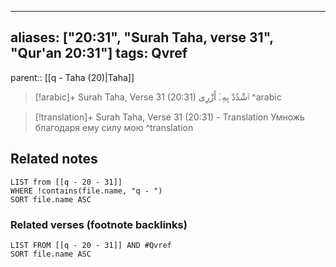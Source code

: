 
---
aliases: ["20:31", "Surah Taha, verse 31", "Qur'an 20:31"]
tags: Qvref
---

parent:: [[q - Taha (20)|Taha]]

> [!arabic]+ Surah Taha, Verse 31 (20:31)
> <span class="quran-arabic">ٱشْدُدْ بِهِۦٓ أَزْرِى</span>
^arabic

> [!translation]+ Surah Taha, Verse 31 (20:31) - Translation
> Умножь благодаря ему силу мою
^translation



## Related notes
```dataview
LIST from [[q - 20 - 31]]
WHERE !contains(file.name, "q - ")
SORT file.name ASC
```

### Related verses (footnote backlinks)
```dataview
LIST FROM [[q - 20 - 31]] AND #Qvref
SORT file.name ASC
```

